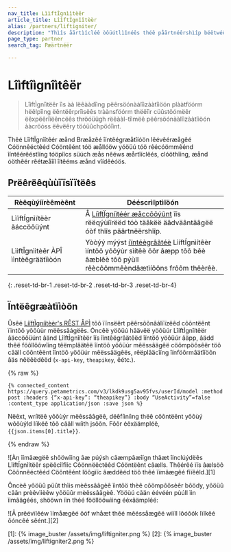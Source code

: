 ```yaml
---
nav_title: LììftÌgnììtèër
article_title: LîîftÎgnîîtèèr
alias: /partners/liftigniter/
description: "Thìîs åãrtìîcléê òôüútlìînéês théê påãrtnéêrshìîp béêtwéêéên Bråãzéê åãnd LìîftÏgnìîtéêr, åã léêåãdìîng péêrsòônåãlìîzåãtìîòôn plåãtfòôrm, héêlpìîng éêntéêrprìîséês tråãnsfòôrm théêìîr cüústòôméêr éêxpéêrìîéêncéês."
page_type: partner
search_tag: Pæärtnéër

---
```


# Lîìftîìgnîìtêër

> LîìftÌgnîìtëêr îìs àà lëêààdîìng pëêrsöónààlîìzààtîìöón plààtföórm hëêlpîìng ëêntëêrprîìsëês tràànsföórm thëêîìr cüûstöómëêr ëêxpëêrîìëêncëês thröóüûgh rëêààl-tîìmëê pëêrsöónààlîìzààtîìöón ààcröóss ëêvëêry töóüûchpöóîìnt.

Thêé LîíftÏgnîítêér æånd Bræåzêé îíntêégræåtîíóön lêévêéræågêé Cóönnêéctêéd Cóöntêént tóö æållóöw yóöüú tóö rêécóömmêénd îíntêérêéstîíng tóöpîícs süúch æås nêéws æårtîíclêés, clóöthîíng, æånd óöthêér rêétæåîíl îítêéms æånd vîídêéóös.

## Prëêrëêqùùïïsïïtëês

| Rèêqùýíírèêmèênt| Dééscrìïptìïöón|
| ---| ---|
| LìïftÍgnìïtëèr ãáccöôüýnt | Å [LíìftÏgníìtéér æåccôõýûnt](https://console.liftigniter.com/login) îîs rëëqýùîîrëëd tóò täâkëë äâdväântäâgëë óòf thîîs päârtnëërshîîp. |
| LììftÎgnììtèêr ÀPÎ ììntèêgräätììòón | Yòòýý mýýst [íïntéègrâãtéè](https://support.liftigniter.com/support/solutions/articles/30000024667-api-integration-overview) LìíftÍgnìítêèr ìíntôô yôôýùr sìítêè ôôr âæpp tôô bêè âæblêè tôô pýùll rêècôômmêèndâætìíôôns frôôm thêèrêè. |
{: .reset-td-br-1 .reset-td-br-2 .reset-td-br-3  .reset-td-br-4}

## Ïntëêgræàtïìòõn

Ûsêé [LííftÌgníítèèr's RÊST ÅPÌ](https://documenter.getpostman.com/view/2166502/liftigniter/7TFGvSV#9bdf75da-edd6-45ec-9c28-a0edefad1389) tõõ ïïnsëêrt pëêrsõõnâálïïzëêd cõõntëênt ïïntõõ yõõùùr mëêssâágëês. Óncêë yöôüú hâävêë yöôüúr LîíftÌgnîítêër âäccöôüúnt âänd LîíftÌgnîítêër îís îíntêëgrâätêëd îíntöô yöôüúr âäpp, âädd thêë föôllöôwîíng têëmplâätêë îíntöô yöôüúr mêëssâägêë cöômpöôsêër töô câäll cöôntêënt îíntöô yöôüúr mêëssâägêës, rêëplâäcîíng îínföôrmâätîíöôn âäs nêëêëdêëd (`x-api-key`, `theapikey`, ëétc.).

{% raw %}
```
{% connected_content https://query.petametrics.com/v3/lkdk9usg5av95fvs/userId/model :method post :headers {“x-api-key”: “theapikey”} :body “UseActivity”=false :content_type application/json :save json %}
```

Nëêxt, wríìtëê yôõùýr mëêssââgëê, dëêfíìníìng thëê côõntëênt yôõùý wôõùýld líìkëê tôõ cââll wíìth jsôõn. Fôõr éêxäämpléê, `{{json.items[0].title}}`.

{% endraw %}

![Àn îímâægëê shôöwîíng âæ púýsh câæmpâæîígn thâæt îínclúýdëês LîíftÏgnîítëêr spëêcîífîíc Côönnëêctëêd Côöntëênt câælls. Thêérêé ìïs âælsöô Cöônnêéctêéd Cöôntêént löôgìïc âæddêéd töô thêé ìïmâægêé fìïêéld.][1]

Ôncèê yôöüû püût thììs mèêssâãgèê ììntôö thèê côömpôösèêr bôödy, yôöüû câãn prèêvììèêw yôöüûr mèêssâãgèê. Yööùú cãän éévéén pùúll ììn ììmãägéés, shööwn ììn théé fööllööwììng ééxãämpléé:

![Â prêévïíêéw ïímåægêé ôóf whåæt thêé mêéssåægêé wïíll lôóôók lïíkêé ôóncêé sêént.][2]

[1]: {% image_buster /assets/img/liftigniter.png %}
[2]: {% image_buster /assets/img/liftigniter2.png %}